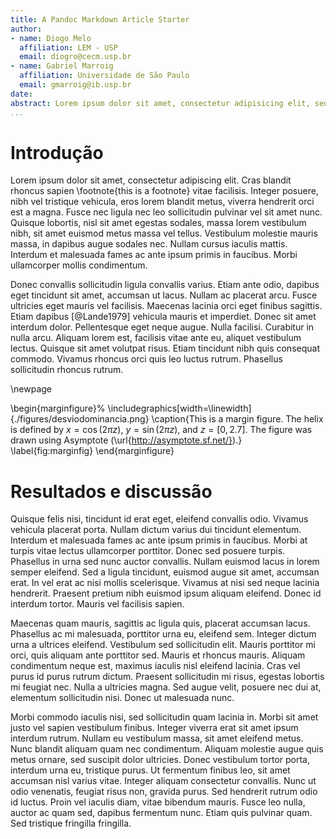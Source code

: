 ```yaml
---
title: A Pandoc Markdown Article Starter
author:
- name: Diogo Melo
  affiliation: LEM - USP
  email: diogro@cecm.usp.br
- name: Gabriel Marroig
  affiliation: Universidade de São Paulo
  email: gmarroig@ib.usp.br
date: 
abstract: Lorem ipsum dolor sit amet, consectetur adipisicing elit, sed do eiusmod tempor incididunt ut labore et dolore magna aliqua. Ut enimad minim veniam, quis nostrud exercitation ullamco laboris nisi ut aliquip ex ea commodo consequat. Duis aute irure dolor in reprehenderit in voluptate velit esse cillum dolore eu fugiat nulla pariatur. Excepteur sint occaecat cupidatat non proident, sunt in culpa qui officia deserunt mollit anim id est laborum.
...
```


# Introdução

Lorem ipsum dolor sit amet, consectetur adipiscing elit. Cras blandit rhoncus sapien \footnote{this is a footnote} vitae facilisis. Integer posuere, nibh vel tristique vehicula, eros lorem blandit metus, viverra hendrerit orci est a magna. Fusce nec ligula nec leo sollicitudin pulvinar vel sit amet nunc. Quisque lobortis, nisl sit amet egestas sodales, massa lorem vestibulum nibh, sit amet euismod metus massa vel tellus. Vestibulum molestie mauris massa, in dapibus augue sodales nec. Nullam cursus iaculis mattis. Interdum et malesuada fames ac ante ipsum primis in faucibus. Morbi ullamcorper mollis condimentum.

Donec convallis sollicitudin ligula convallis varius. Etiam ante odio, dapibus eget tincidunt sit amet, accumsan ut lacus. Nullam ac placerat arcu. Fusce ultricies eget mauris vel facilisis. Maecenas lacinia orci eget finibus sagittis. Etiam dapibus [@Lande1979] vehicula mauris et imperdiet. Donec sit amet interdum dolor. Pellentesque eget neque augue. Nulla facilisi. Curabitur in nulla arcu. Aliquam lorem est, facilisis vitae ante eu, aliquet vestibulum lectus. Quisque sit amet volutpat risus. Etiam tincidunt nibh quis consequat commodo. Vivamus rhoncus orci quis leo luctus rutrum. Phasellus sollicitudin rhoncus rutrum.

\newpage

 \begin{marginfigure}%
  \includegraphics[width=\linewidth]{./figures/desviodominancia.png}
  \caption{This is a margin figure.  The helix is defined by 
    $x = \cos(2\pi z)$, $y = \sin(2\pi z)$, and $z = [0, 2.7]$.  The figure was
    drawn using Asymptote (\url{http://asymptote.sf.net/}).}
  \label{fig:marginfig}
\end{marginfigure}

# Resultados e discussão

Quisque felis nisi, tincidunt id erat eget, eleifend convallis odio. Vivamus vehicula placerat porta. Nullam dictum varius dui tincidunt elementum. Interdum et malesuada fames ac ante ipsum primis in faucibus. Morbi at turpis vitae lectus ullamcorper porttitor. Donec sed posuere turpis. Phasellus in urna sed nunc auctor convallis. Nullam euismod lacus in lorem semper eleifend. Sed a ligula tincidunt, euismod augue sit amet, accumsan erat. In vel erat ac nisi mollis scelerisque. Vivamus at nisi sed neque lacinia hendrerit. Praesent pretium nibh euismod ipsum aliquam eleifend. Donec id interdum tortor. Mauris vel facilisis sapien.

Maecenas quam mauris, sagittis ac ligula quis, placerat accumsan lacus. Phasellus ac mi malesuada, porttitor urna eu, eleifend sem. Integer dictum urna a ultrices eleifend. Vestibulum sed sollicitudin elit. Mauris porttitor mi orci, quis aliquam ante porttitor sed. Mauris et rhoncus mauris. Aliquam condimentum neque est, maximus iaculis nisl eleifend lacinia. Cras vel purus id purus rutrum dictum. Praesent sollicitudin mi risus, egestas lobortis mi feugiat nec. Nulla a ultricies magna. Sed augue velit, posuere nec dui at, elementum sollicitudin nisi. Donec ut malesuada nunc.

Morbi commodo iaculis nisi, sed sollicitudin quam lacinia in. Morbi sit amet justo vel sapien vestibulum finibus. Integer viverra erat sit amet ipsum interdum rutrum. Nullam eu vestibulum massa, sit amet eleifend metus. Nunc blandit aliquam quam nec condimentum. Aliquam molestie augue quis metus ornare, sed suscipit dolor ultricies. Donec vestibulum tortor porta, interdum urna eu, tristique purus. Ut fermentum finibus leo, sit amet accumsan nisl varius vitae. Integer aliquam consectetur convallis. Nunc ut odio venenatis, feugiat risus non, gravida purus. Sed hendrerit rutrum odio id luctus. Proin vel iaculis diam, vitae bibendum mauris. Fusce leo nulla, auctor ac quam sed, dapibus fermentum nunc. Etiam quis pulvinar quam. Sed tristique fringilla fringilla.
